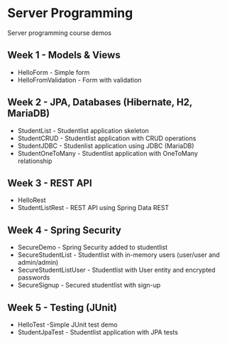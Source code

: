 # Server Programming
Server programming course demos

## Week 1 - Models & Views
- HelloForm - Simple form
- HelloFromValidation - Form with validation

## Week 2 - JPA, Databases (Hibernate, H2, MariaDB)
- StudentList - Studentlist application skeleton
- StudentCRUD - Studentlist application with CRUD operations
- StudentJDBC - Studenlist application using JDBC (MariaDB)
- StudentOneToMany - Studentlist application with OneToMany relationship

## Week 3 - REST API
- HelloRest 
- StudentListRest - REST API using Spring Data REST

## Week 4 - Spring Security
- SecureDemo - Spring Security added to studentlist
- SecureStudentList - Studentlist with in-memory users (user/user and admin/admin)
- SecureStudentListUser - Studentlist with User entity and encrypted passwords
- SecureSignup - Secured studentlist with sign-up

## Week 5 - Testing (JUnit)
- HelloTest -Simple JUnit test demo
- StudentJpaTest - Studentlist application with JPA tests 
